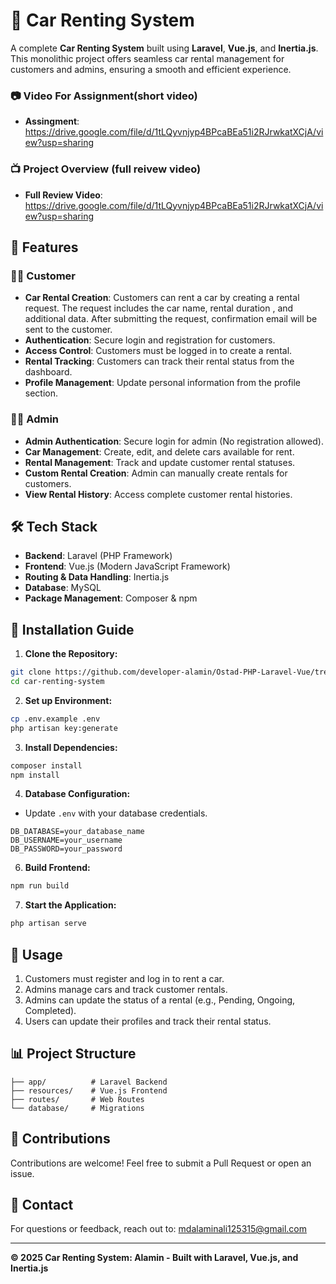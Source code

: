 # 🚗 Car Renting System

A complete **Car Renting System** built using **Laravel**, **Vue.js**, and **Inertia.js**. This monolithic project offers seamless car rental management for customers and admins, ensuring a smooth and efficient experience.

### 📷 Video For Assignment(short video)
- **Assingment**: https://drive.google.com/file/d/1tLQyvnjyp4BPcaBEa51i2RJrwkatXCjA/view?usp=sharing

### 📺 Project Overview (full reivew video)
- **Full Review Video**: https://drive.google.com/file/d/1tLQyvnjyp4BPcaBEa51i2RJrwkatXCjA/view?usp=sharing

## 📌 Features

### 🧑‍💼 Customer
- **Car Rental Creation**: Customers can rent a car by creating a rental request. The request includes the car name, rental duration , and additional data. After submitting the request, confirmation email will be sent to the customer. 
- **Authentication**: Secure login and registration for customers.
- **Access Control**: Customers must be logged in to create a rental.
- **Rental Tracking**: Customers can track their rental status from the dashboard.
- **Profile Management**: Update personal information from the profile section.

### 👨‍💻 Admin
- **Admin Authentication**: Secure login for admin (No registration allowed).
- **Car Management**: Create, edit, and delete cars available for rent.
- **Rental Management**: Track and update customer rental statuses.
- **Custom Rental Creation**: Admin can manually create rentals for customers.
- **View Rental History**: Access complete customer rental histories.

## 🛠️ Tech Stack

- **Backend**: Laravel (PHP Framework)
- **Frontend**: Vue.js (Modern JavaScript Framework)
- **Routing & Data Handling**: Inertia.js
- **Database**: MySQL
- **Package Management**: Composer & npm

## 🚀 Installation Guide

1. **Clone the Repository:**
```bash
git clone https://github.com/developer-alamin/Ostad-PHP-Laravel-Vue/tree/master/Car
cd car-renting-system
```

2. **Set up Environment:**
```bash
cp .env.example .env
php artisan key:generate
```

3. **Install Dependencies:**
```bash
composer install
npm install
```

4. **Database Configuration:**
- Update `.env` with your database credentials.

```env
DB_DATABASE=your_database_name
DB_USERNAME=your_username
DB_PASSWORD=your_password
```

6. **Build Frontend:**
```bash
npm run build
```

7. **Start the Application:**
```bash
php artisan serve
```

## 📄 Usage

1. Customers must register and log in to rent a car.
2. Admins manage cars and track customer rentals.
3. Admins can update the status of a rental (e.g., Pending, Ongoing, Completed).
4. Users can update their profiles and track their rental status.

## 📊 Project Structure

```
├── app/          # Laravel Backend
├── resources/    # Vue.js Frontend
├── routes/       # Web Routes
└── database/     # Migrations
```

## 🤝 Contributions

Contributions are welcome! Feel free to submit a Pull Request or open an issue.

## 📧 Contact
For questions or feedback, reach out to: [mdalaminali125315@gmail.com
](mdalaminali125315@gmail.com
)

---

**© 2025 Car Renting System: Alamin - Built with Laravel, Vue.js, and Inertia.js**

